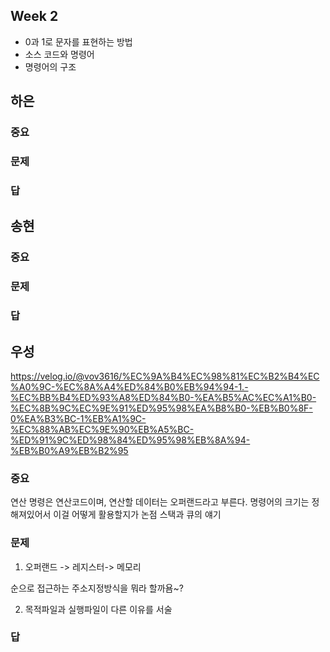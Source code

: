 ## Week 2

- 0과 1로 문자를 표현하는 방법
- 소스 코드와 명령어
- 명령어의 구조

## 하은
### 중요
### 문제
### 답

## 송현
### 중요
### 문제
### 답

## 우성
https://velog.io/@vov3616/%EC%9A%B4%EC%98%81%EC%B2%B4%EC%A0%9C-%EC%8A%A4%ED%84%B0%EB%94%94-1.-%EC%BB%B4%ED%93%A8%ED%84%B0-%EA%B5%AC%EC%A1%B0-%EC%8B%9C%EC%9E%91%ED%95%98%EA%B8%B0-%EB%B0%8F-0%EA%B3%BC-1%EB%A1%9C-%EC%88%AB%EC%9E%90%EB%A5%BC-%ED%91%9C%ED%98%84%ED%95%98%EB%8A%94-%EB%B0%A9%EB%B2%95
### 중요
연산 명령은 연산코드이며, 연산할 데이터는 오퍼랜드라고 부른다.
명령어의 크기는 정해져있어서 이걸 어떻게 활용할지가 논점
스택과 큐의 얘기


### 문제
1.  오퍼랜드 -> 레지스터-> 메모리

순으로 접근하는 주소지정방식을 뭐라 할까욤~?

2. 목적파일과 실행파일이 다른 이유를 서술

### 답

